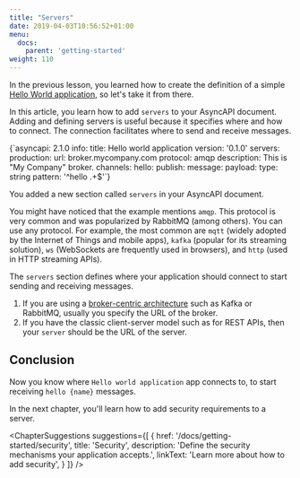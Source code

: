 ```yaml
---
title: "Servers"
date: 2019-04-03T10:56:52+01:00
menu:
  docs:
    parent: 'getting-started'
weight: 110
---
```


In the previous lesson, you learned how to create the definition of a simple [Hello World application](/docs/getting-started/hello-world), so let's take it from there.

In this article, you learn how to add `servers` to your AsyncAPI document. Adding and defining servers is useful because it specifies where and how to connect. The connection facilitates where to send and receive messages.

<CodeBlock highlightedLines={[5,6,7,8,9]}>
{`asyncapi: 2.1.0
info:
  title: Hello world application
  version: '0.1.0'
servers:
  production:
    url: broker.mycompany.com
    protocol: amqp
    description: This is "My Company" broker.
channels:
  hello:
    publish:
      message:
        payload:
          type: string
          pattern: '^hello .+$'`}
</CodeBlock>

You added a new section called `servers` in your AsyncAPI document.

You might have noticed that the example mentions `amqp`. This protocol is very common and was popularized by RabbitMQ (among others). You can use any protocol. For example, the most common are `mqtt` (widely adopted by the Internet of Things and mobile apps), `kafka` (popular for its streaming solution), `ws` (WebSockets are frequently used in browsers), and `http` (used in HTTP streaming APIs).

<Remember>

The `servers` section defines where your application should connect to start sending and receiving messages. 

1. If you are using a <a href="https://dev.to/fmvilas/event-driven-architectures--asyncapi-db7" target="_blank" className="text-teal-600 font-medium hover:underline">broker-centric architecture</a> such as Kafka or RabbitMQ, usually you specify the URL of the broker. 
2. If you have the classic client-server model such as for REST APIs, then your `server` should be the URL of the server.

</Remember>

## Conclusion

Now you know where `Hello world application` app connects to, to start receiving `hello {name}` messages.

In the next chapter, you'll learn how to add security requirements to a server.

<ChapterSuggestions
  suggestions={[
    {
      href: '/docs/getting-started/security',
      title: 'Security',
      description: 'Define the security mechanisms your application accepts.',
      linkText: 'Learn more about how to add security',
    }
  ]}
/>
